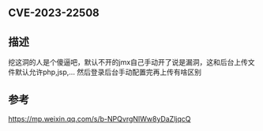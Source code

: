 ## CVE-2023-22508

## 描述

挖这洞的人是个傻逼吧，默认不开的jmx自己手动开了说是漏洞，这和后台上传文件默认允许php,jsp,... 然后登录后台手动配置完再上传有啥区别

## 参考

https://mp.weixin.qq.com/s/b-NPQvrgNIWw8yDaZljqcQ

